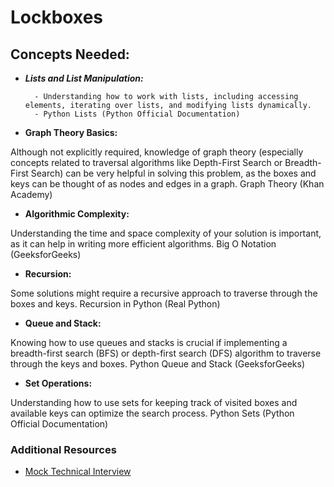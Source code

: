 # Lockboxes

## Concepts Needed:
- **_Lists and List Manipulation:_**

        - Understanding how to work with lists, including accessing elements, iterating over lists, and modifying lists dynamically.
        - Python Lists (Python Official Documentation)

- **Graph Theory Basics:**

Although not explicitly required, knowledge of graph theory (especially concepts related to traversal algorithms like Depth-First Search or Breadth-First Search) can be very helpful in solving this problem, as the boxes and keys can be thought of as nodes and edges in a graph.
Graph Theory (Khan Academy)

- **Algorithmic Complexity:**

Understanding the time and space complexity of your solution is important, as it can help in writing more efficient algorithms.
Big O Notation (GeeksforGeeks)

- **Recursion:**

Some solutions might require a recursive approach to traverse through the boxes and keys.
Recursion in Python (Real Python)

- **Queue and Stack:**

Knowing how to use queues and stacks is crucial if implementing a breadth-first search (BFS) or depth-first search (DFS) algorithm to traverse through the keys and boxes.
Python Queue and Stack (GeeksforGeeks)

- **Set Operations:**

Understanding how to use sets for keeping track of visited boxes and available keys can optimize the search process.
Python Sets (Python Official Documentation)

### Additional Resources
- [Mock Technical Interview](https://intranet.alxswe.com/rltoken/TJ0FJhWeEGolIqMpwBn7Pg)